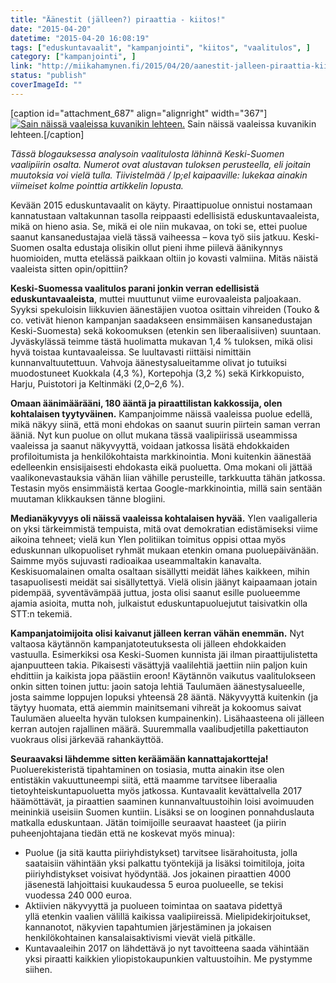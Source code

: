 ```yaml
---
title: "Äänestit (jälleen?) piraattia - kiitos!"
date: "2015-04-20"
datetime: "2015-04-20 16:08:19"
tags: ["eduskuntavaalit", "kampanjointi", "kiitos", "vaalitulos", ]
category: ["kampanjointi", ]
link: "http://miikahamynen.fi/2015/04/20/aanestit-jalleen-piraattia-kiitos/"
status: "publish"
coverImageId: ""
---
```


\[caption id="attachment\_687" align="alignright" width="367"\][![Sain näissä vaaleissa kuvanikin lehteen.](/uploads/2015/04/lehtikuva_ksml_2015-04-12.jpg)](/uploads/2015/04/lehtikuva_ksml_2015-04-12.jpg) Sain näissä vaaleissa kuvanikin lehteen.\[/caption\]

_Tässä blogauksessa analysoin vaalitulosta lähinnä Keski-Suomen vaalipiirin osalta. Numerot ovat alustavan tuloksen perusteella, eli joitain muutoksia voi vielä tulla. Tiivistelmää / lp;el kaipaaville: lukekaa ainakin viimeiset kolme pointtia artikkelin lopusta._

Kevään 2015 eduskuntavaalit on käyty. Piraattipuolue onnistui nostamaan kannatustaan valtakunnan tasolla reippaasti edellisistä eduskuntavaaleista, mikä on hieno asia. Se, mikä ei ole niin mukavaa, on toki se, ettei puolue saanut kansanedustajaa vielä tässä vaiheessa – kova työ siis jatkuu. Keski-Suomen osalta edustaja olisikin ollut pieni ihme piilevä äänikynnys huomioiden, mutta etelässä paikkaan oltiin jo kovasti valmiina. Mitäs näistä vaaleista sitten opin/opittiin?

**Keski-Suomessa vaalitulos parani jonkin verran edellisistä eduskuntavaaleista**, muttei muuttunut viime eurovaaleista paljoakaan. Syyksi spekuloisin liikkuvien äänestäjien vuotoa osittain vihreiden (Touko & co. vetivät hienon kampanjan saadakseen ensimmäisen kansanedustajan Keski-Suomesta) sekä kokoomuksen (etenkin sen liberaalisiiven) suuntaan. Jyväskylässä teimme tästä huolimatta mukavan 1,4 % tuloksen, mikä olisi hyvä toistaa kuntavaaleissa. Se luultavasti riittäisi nimittäin kunnanvaltuutettuun. Vahvoja äänestysalueitamme olivat jo tutuiksi muodostuneet Kuokkala (4,3 %), Kortepohja (3,2 %) sekä Kirkkopuisto, Harju, Puistotori ja Keltinmäki (2,0–2,6 %).

**Omaan äänimäärääni, 180 ääntä ja piraattilistan kakkossija, olen kohtalaisen tyytyväinen.** Kampanjoimme näissä vaaleissa puolue edellä, mikä näkyy siinä, että moni ehdokas on saanut suurin piirtein saman verran ääniä. Nyt kun puolue on ollut mukana tässä vaalipiirissä useammissa vaaleissa ja saanut näkyvyyttä, voidaan jatkossa lisätä ehdokkaiden profiloitumista ja henkilökohtaista markkinointia. Moni kuitenkin äänestää edelleenkin ensisijaisesti ehdokasta eikä puoluetta. Oma mokani oli jättää vaalikonevastauksia vähän liian vähille perusteille, tarkkuutta tähän jatkossa. Testasin myös ensimmäistä kertaa Google-markkinointia, millä sain sentään muutaman klikkauksen tänne blogiini.

**Medianäkyvyys oli näissä vaaleissa kohtalaisen hyvää.** Ylen vaaligalleria on yksi tärkeimmistä tempuista, mitä ovat demokratian edistämiseksi viime aikoina tehneet; vielä kun Ylen politiikan toimitus oppisi ottaa myös eduskunnan ulkopuoliset ryhmät mukaan etenkin omana puoluepäivänään. Saimme myös sujuvasti radioaikaa useammaltakin kanavalta. Keskisuomalainen omalta osaltaan sisällytti meidät lähes kaikkeen, mihin tasapuolisesti meidät sai sisällytettyä. Vielä olisin jäänyt kaipaamaan jotain pidempää, syventävämpää juttua, josta olisi saanut esille puolueemme ajamia asioita, mutta noh, julkaistut eduskuntapuoluejutut taisivatkin olla STT:n tekemiä.

**Kampanjatoimijoita olisi kaivanut jälleen kerran vähän enemmän.** Nyt valtaosa käytännön kampanjatoteutuksesta oli jälleen ehdokkaiden vastuulla. Esimerkiksi osa Keski-Suomen kunnista jäi ilman piraattijulistetta ajanpuutteen takia. Pikaisesti väsättyjä vaalilehtiä jaettiin niin paljon kuin ehdittiin ja kaikista jopa päästiin eroon! Käytännön vaikutus vaalitulokseen onkin sitten toinen juttu: jaoin satoja lehtiä Taulumäen äänestysalueelle, josta saimme loppujen lopuksi yhteensä 28 ääntä. Näkyvyyttä kuitenkin (ja täytyy huomata, että aiemmin mainitsemani vihreät ja kokoomus saivat Taulumäen alueelta hyvän tuloksen kumpainenkin). Lisähaasteena oli jälleen kerran autojen rajallinen määrä. Suuremmalla vaalibudjetilla pakettiauton vuokraus olisi järkevää rahankäyttöä.

**Seuraavaksi lähdemme sitten keräämään kannattajakortteja!** Puoluerekisteristä tipahtaminen on tosiasia, mutta ainakin itse olen entistäkin vakuuttuneempi siitä, että maamme tarvitsee liberaalia tietoyhteiskuntapuoluetta myös jatkossa. Kuntavaalit kevättalvella 2017 häämöttävät, ja piraattien saaminen kunnanvaltuustoihin loisi avoimuuden meininkiä useisiin Suomen kuntiin. Lisäksi se on looginen ponnahduslauta matkalla eduskuntaan. Jätän toimijoille seuraavat haasteet (ja piirin puheenjohtajana tiedän että ne koskevat myös minua):

- Puolue (ja sitä kautta piiriyhdistykset) tarvitsee lisärahoitusta, jolla saataisiin vähintään yksi palkattu työntekijä ja lisäksi toimitiloja, joita piiriyhdistykset voisivat hyödyntää. Jos jokainen piraattien 4000 jäsenestä lahjoittaisi kuukaudessa 5 euroa puolueelle, se tekisi vuodessa 240 000 euroa.
- Aktiivien näkyvyyttä ja puolueen toimintaa on saatava pidettyä yllä etenkin vaalien välillä kaikissa vaalipiireissä. Mielipidekirjoitukset, kannanotot, näkyvien tapahtumien järjestäminen ja jokaisen henkilökohtainen kansalaisaktivismi vievät vielä pitkälle.
- Kuntavaaleihin 2017 on lähdettävä jo nyt tavoitteena saada vähintään yksi piraatti kaikkien yliopistokaupunkien valtuustoihin. Me pystymme siihen.
